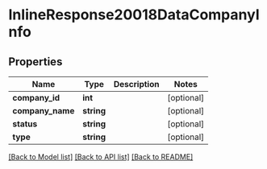 # InlineResponse20018DataCompanyInfo

## Properties
Name | Type | Description | Notes
------------ | ------------- | ------------- | -------------
**company_id** | **int** |  | [optional] 
**company_name** | **string** |  | [optional] 
**status** | **string** |  | [optional] 
**type** | **string** |  | [optional] 

[[Back to Model list]](../README.md#documentation-for-models) [[Back to API list]](../README.md#documentation-for-api-endpoints) [[Back to README]](../README.md)


